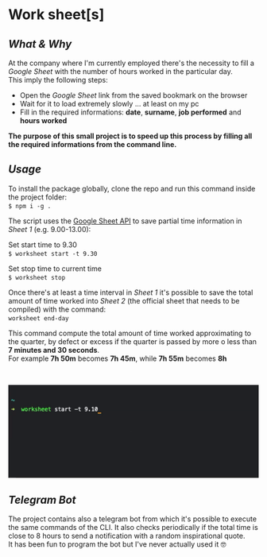 # __Work sheet[s]__

## _What & Why_
At the company where I'm currently employed there's the necessity to fill a
_Google Sheet_ with the number of hours worked in the particular day.
\
This imply the following steps:
- Open the _Google Sheet_ link from the saved bookmark on the browser
- Wait for it to load extremely slowly ... at least on my pc
- Fill in the required informations: __date__, __surname__, __job performed__
    and __hours worked__

__The purpose of this small project is to speed up this process by filling all
the required informations from the command line.__

## _Usage_
To install the package globally, clone the repo and run this command inside the project folder:
\
`$ npm i -g .`

The script uses the [Google Sheet API](https://developers.google.com/sheets/api/quickstart/nodejs)
to save partial time information in _Sheet 1_ (e.g. 9.00-13.00):

Set start time to 9.30
\
`$ worksheet start -t 9.30`

Set stop time to current time
\
`$ worksheet stop`

Once there's at least a time interval in _Sheet 1_ it's possible to save the total
amount of time worked into _Sheet 2_ (the official sheet that needs to be compiled)
with the command:
\
`worksheet end-day`

This command compute the total amount of time worked approximating to the quarter,
by defect or excess if the quarter is passed by more o less than __7 minutes and 30 seconds__.
\
For example __7h 50m__ becomes __7h 45m__, while __7h 55m__ becomes __8h__

<br>
<p align="center">
  <img src="worksheet_example.gif">
</p>

## _Telegram Bot_
The project contains also a telegram bot from which it's possible to execute
the same commands of the CLI. It also checks periodically if the total time is
close to 8 hours to send a notification with a random inspirational quote.
\
It has been fun to program the bot but I've never actually used it 🤓